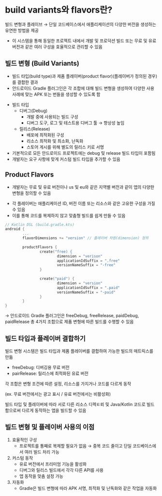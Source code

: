 # build variants와 flavors란?

빌드 변형과 플레이브 → 단일 코드베이스에서 애플리케이션의 다양한 버전을 생성하는 유연한 방법을 제공

- 이 시스템을 통해 동일한 프로젝트 내에서 개발 및 프로덕션 빌드 또는 무료 및 유료 버전과 같은 여러 구성을 효율적으로 관리할 수 있음

## 빌드 변형 (Build Variants)

<aside>

- 빌드 타입(build type)과 제품 플레이버(product flavor)(플레이버가 정의된 경우)를 결합한 결과
- 안드로이드 Gradle 플러그인은 각 조합에 대해 빌드 변형을 생성하여 다양한 사용 사례에 맞는 APK 또는 번들을 생성할 수 있도록 함

</aside>

- 빌드 타입
    - 디버그(Debug)
        - 개발 중에 사용되는 빌드 구성
        - 디버그 도구, 로그 및 테스트용 디버그 툴 → 향상성 높임
    - 릴리스(Release)
        - 배포에 최적화된 구성
        - 리소스 최적화 및 최소화, 난독화
        - 스토어 게시를 위해 별도의 릴리스 키로 서명
- 기본적으로 모든 안드로이드 프로젝트에는 debug 및 release 빌드 타입이 포함됨
- 개발자는 요구 사항에 맞게 커스텀 빌드 타입을 추가할 수 있음

## Product Flavors

<aside>

- 개발자는 무료 및 유료 버전이나 us 및 eu와 같은 지역별 버전과 같이 앱의 다양한 변형을 정의할 수 있음
</aside>

- 각 플레이버는 애플리케이션 ID, 버전 이름 또는 리소스와 같은 고유한 구성을 가질 수 있음
- 이를 통해 코드를 복제하지 않고 맞춤형 빌드를 쉽게 만들 수 있음

```kotlin
// Kotlin DSL (build.gradle.kts)
android {
		...
		flavorDimensions += "version" // 플레이버 차원(dimension) 정의
		
		productFlavors {
				create("free) {
						dimension = "verison"
						applicationIdSuffix = ".free"
						versionNameSuffix = "-free"
				}
				
				create("paid") {
						dimension = "version"
						applicationIdSuffix = ".paid"
						versionNameSuffix = "-paid"
				}
		}
}
```

→ 안드로이드 Gradle 플러그인은 freeDebug, freeRelease, paidDebug, paidRelease 총 4가지 조합으로 제품 변형에 따른 빌드를 수행할 수 있음

## 빌드 타입과 플레이버 결합하기

빌드 변형 시스템은 빌드 타입과 제품 플레이버를 결합하여 가능한 빌드의 매트릭스를 만듦

- freeDebug: 디버깅용 무료 버전
- pairRelease: 릴리스에 최적화된 유료 버전

각 조합은 변형 조건에 따른 설정, 리소스를 가지거나 코드를 다르게 동작

(ex. 무료 버전에서는 광고 표시 / 유료 버전에서는 비활성화)

빌드 타입 및 플레이버에 따라 서로 다른 리소스 디렉ㅌ뢰 및 Java/Kotlin 코드로 빌드함으로써 다르게 동작하는 앱을 빌드할 수 있음

## 빌드 변형 및 플레이버 사용의 이점

1. 효율적인 구성
    - 프로젝트를 통째로 복제할 필요가 없음 → 중복 코드 줄이고 단일 코드베이스에서 여러 빌드 처리 가능
2. 커스텀 동작
    - 유료 버전에서 프리미엄 기능을 활성화
    - 디버그와 릴리스 빌드에서 각각 다른 API를 사용
    - 앱 동작을 맞춤 설정 가능
3. 자동화
    - Gradle은 빌드 변형에 따라 APK 서명, 최적화 및 난독화와 같은 작업을 자동화